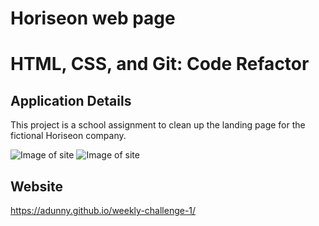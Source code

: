 # Horiseon web page
# HTML, CSS, and Git: Code Refactor
## Application Details
This project is a school assignment to clean up the landing page for the fictional Horiseon company.

![Image of site](https://i.imgur.com/f7Yl78O.jpeg)
![Image of site](https://i.imgur.com/tCBs4jW.png)

## Website
https://adunny.github.io/weekly-challenge-1/
